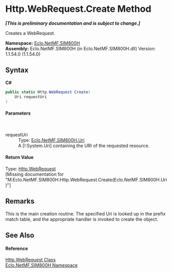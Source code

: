 # Http.WebRequest.Create Method 
 _**\[This is preliminary documentation and is subject to change.\]**_

Creates a WebRequest.

**Namespace:**&nbsp;<a href="N_Eclo_NetMF_SIM800H">Eclo.NetMF.SIM800H</a><br />**Assembly:**&nbsp;Eclo.NetMF.SIM800H (in Eclo.NetMF.SIM800H.dll) Version: 1.1.54.0 (1.1.54.0)

## Syntax

**C#**<br />
``` C#
public static Http.WebRequest Create(
	Uri requestUri
)
```


#### Parameters
&nbsp;<dl><dt>requestUri</dt><dd>Type: <a href="T_Eclo_NetMF_SIM800H_Uri">Eclo.NetMF.SIM800H.Uri</a><br />A [!:System.Uri] containing the URI of the requested resource.</dd></dl>

#### Return Value
Type: <a href="T_Eclo_NetMF_SIM800H_Http_WebRequest">Http.WebRequest</a><br />\[Missing <returns> documentation for "M:Eclo.NetMF.SIM800H.Http.WebRequest.Create(Eclo.NetMF.SIM800H.Uri)"\]

## Remarks
This is the main creation routine. The specified Uri is looked up in the prefix match table, and the appropriate handler is invoked to create the object.

## See Also


#### Reference
<a href="T_Eclo_NetMF_SIM800H_Http_WebRequest">Http.WebRequest Class</a><br /><a href="N_Eclo_NetMF_SIM800H">Eclo.NetMF.SIM800H Namespace</a><br />
